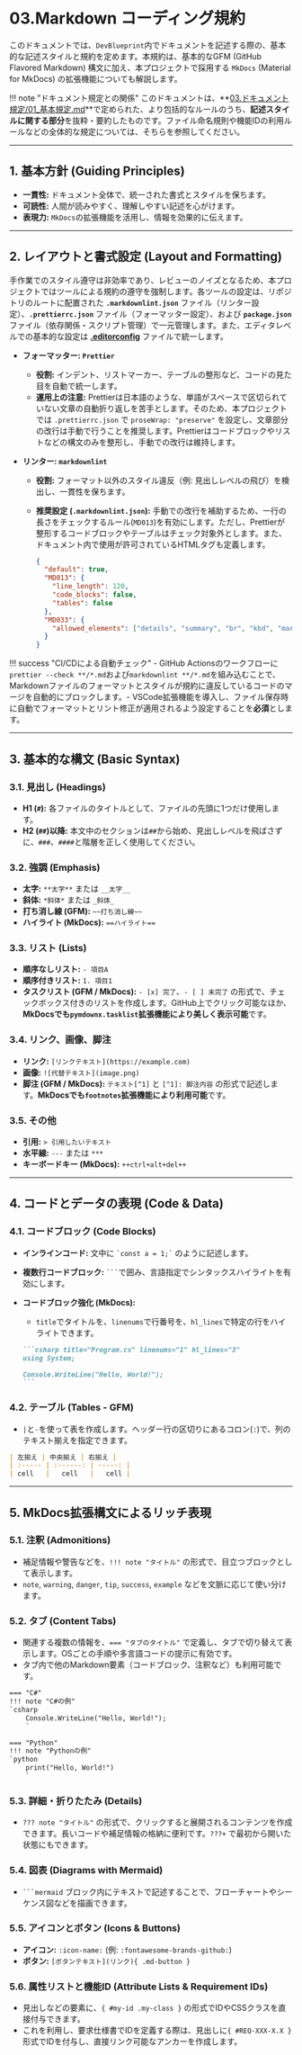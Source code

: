 # 03.Markdown コーディング規約

このドキュメントでは、`DevBlueprint`内でドキュメントを記述する際の、基本的な記述スタイルと規約を定めます。本規約は、基本的なGFM
(GitHub Flavored Markdown) 構文に加え、本プロジェクトで採用する `MkDocs` (Material for
MkDocs) の拡張機能についても解説します。

!!! note
"ドキュメント規定との関係" このドキュメントは、**[03.ドキュメント規定/01\_基本規定.md](../../03_ドキュメント規定/01_基本規定.md)**で定められた、より包括的なルールのうち、**記述スタイルに関する部分**を抜粋・要約したものです。ファイル命名規則や機能IDの利用ルールなどの全体的な規定については、そちらを参照してください。

---

## 1. 基本方針 (Guiding Principles)

- **一貫性:** ドキュメント全体で、統一された書式とスタイルを保ちます。
- **可読性:** 人間が読みやすく、理解しやすい記述を心がけます。
- **表現力:** `MkDocs`の拡張機能を活用し、情報を効果的に伝えます。

---

## 2. レイアウトと書式設定 (Layout and Formatting)

手作業でのスタイル遵守は非効率であり、レビューのノイズとなるため、本プロジェクトではツールによる規約の遵守を強制します。各ツールの設定は、リポジトリのルートに配置された
**`.markdownlint.json`** ファイル（リンター設定）、**`.prettierrc.json`** ファイル（フォーマッター設定）、および
**`package.json`** ファイル（依存関係・スクリプト管理）で一元管理します。また、エディタレベルでの基本的な設定は
**[.editorconfig](/.editorconfig)** ファイルで統一します。

- **フォーマッター: `Prettier`**
  - **役割:** インデント、リストマーカー、テーブルの整形など、コードの見た目を自動で統一します。
  - **運用上の注意:**
    Prettierは日本語のような、単語がスペースで区切られていない文章の自動折り返しを苦手とします。そのため、本プロジェクトでは
    `.prettierrc.json` で `proseWrap: "preserve"`
    を設定し、文章部分の改行は手動で行うことを推奨します。Prettierはコードブロックやリストなどの構文のみを整形し、手動での改行は維持します。

- **リンター: `markdownlint`**
  - **役割:** フォーマット以外のスタイル違反（例: 見出しレベルの飛び）を検出し、一貫性を保ちます。
  - **推奨設定 (`.markdownlint.json`):**
    手動での改行を補助するため、一行の長さをチェックするルール(`MD013`)を有効にします。ただし、Prettierが整形するコードブロックやテーブルはチェック対象外とします。また、ドキュメント内で使用が許可されているHTMLタグも定義します。

    ```json
    {
      "default": true,
      "MD013": {
        "line_length": 120,
        "code_blocks": false,
        "tables": false
      },
      "MD033": {
        "allowed_elements": ["details", "summary", "br", "kbd", "mark", "abbr", "sub", "sup", "div", "span", "img", "a"]
      }
    }
    ```

!!! success "CI/CDによる自動チェック" - GitHub
Actionsのワークフローに`prettier --check **/*.md`および`markdownlint **/*.md`を組み込むことで、Markdownファイルのフォーマットとスタイルが規約に違反しているコードのマージを自動的にブロックします。-
VSCode拡張機能を導入し、ファイル保存時に自動でフォーマットとリント修正が適用されるよう設定することを**必須**とします。

---

## 3. 基本的な構文 (Basic Syntax)

### 3.1. 見出し (Headings)

- **H1 (`#`):** 各ファイルのタイトルとして、ファイルの先頭に1つだけ使用します。
- **H2 (`##`)以降:**
  本文中のセクションは`##`から始め、見出しレベルを飛ばさずに、`###`、`####`と階層を正しく使用してください。

### 3.2. 強調 (Emphasis)

- **太字:** `**太字**` または `__太字__`
- **斜体:** `*斜体*` または `_斜体_`
- **打ち消し線 (GFM):** `~~打ち消し線~~`
- **ハイライト (MkDocs):** `==ハイライト==`

### 3.3. リスト (Lists)

- **順序なしリスト:** `- 項目A`
- **順序付きリスト:** `1. 項目1`
- **タスクリスト (GFM / MkDocs):** `- [x] 完了`、`- [ ] 未完了`
  の形式で、チェックボックス付きのリストを作成します。GitHub上でクリック可能なほか、**MkDocsでも`pymdownx.tasklist`拡張機能により美しく表示可能**です。

### 3.4. リンク、画像、脚注

- **リンク:** `[リンクテキスト](https://example.com)`
- **画像:** `![代替テキスト](image.png)`
- **脚注 (GFM / MkDocs):** `テキスト[^1]` と `[^1]: 脚注内容`
  の形式で記述します。**MkDocsでも`footnotes`拡張機能により利用可能**です。

### 3.5. その他

- **引用:** `> 引用したいテキスト`
- **水平線:** `---` または `***`
- **キーボードキー (MkDocs):** `++ctrl+alt+del++`

---

## 4. コードとデータの表現 (Code & Data)

### 4.1. コードブロック (Code Blocks)

- **インラインコード:** 文中に `` `const a = 1;` `` のように記述します。
- **複数行コードブロック:** ` ``` `で囲み、言語指定でシンタックスハイライトを有効にします。
- **コードブロック強化 (MkDocs):**
  - `title`でタイトルを、`linenums`で行番号を、`hl_lines`で特定の行をハイライトできます。

  ````markdown
  ```csharp title="Program.cs" linenums="1" hl_lines="3"
  using System;

  Console.WriteLine("Hello, World!");
  ```
  ````

### 4.2. テーブル (Tables - GFM)

- `|`と`-`を使って表を作成します。ヘッダー行の区切りにあるコロン(`:`)で、列のテキスト揃えを指定できます。

```markdown
| 左揃え | 中央揃え | 右揃え |
| :----- | :------: | -----: |
| cell   |   cell   |   cell |
```

---

## 5. MkDocs拡張構文によるリッチ表現

### 5.1. 注釈 (Admonitions)

- 補足情報や警告などを、`!!! note "タイトル"` の形式で、目立つブロックとして表示します。
- `note`, `warning`, `danger`, `tip`, `success`, `example` などを文脈に応じて使い分けます。

### 5.2. タブ (Content Tabs)

- 関連する複数の情報を、`=== "タブのタイトル"`
  で定義し、タブで切り替えて表示します。OSごとの手順や多言語コードの提示に有効です。
- タブ内で他のMarkdown要素（コードブロック、注釈など）も利用可能です。

```markdown
=== "C#"
!!! note "C#の例"
`csharp
    Console.WriteLine("Hello, World!");
    `

=== "Python"
!!! note "Pythonの例"
`python
    print("Hello, World!")
    `
```

### 5.3. 詳細・折りたたみ (Details)

- `??? note "タイトル"`
  の形式で、クリックすると展開されるコンテンツを作成できます。長いコードや補足情報の格納に便利です。`???+`
  で最初から開いた状態にもできます。

### 5.4. 図表 (Diagrams with Mermaid)

- ` ```mermaid ` ブロック内にテキストで記述することで、フローチャートやシーケンス図などを描画できます。

### 5.5. アイコンとボタン (Icons & Buttons)

- **アイコン:** `:icon-name:` (例: `:fontawesome-brands-github:`)
- **ボタン:** `[ボタンテキスト](リンク){ .md-button }`

### 5.6. 属性リストと機能ID (Attribute Lists & Requirement IDs)

- 見出しなどの要素に、`{ #my-id .my-class }` の形式でIDやCSSクラスを直接付与できます。
- これを利用し、要求仕様書でIDを定義する際は、見出しに`{ #REQ-XXX-X.X }`形式でIDを付与し、直接リンク可能なアンカーを作成します。
